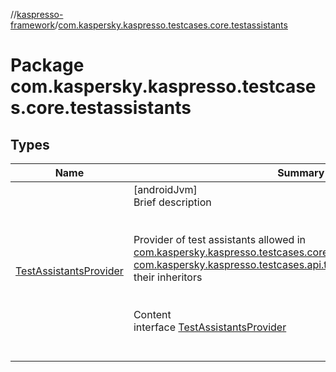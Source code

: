 //[kaspresso-framework](../index.md)/[com.kaspersky.kaspresso.testcases.core.testassistants](index.md)



# Package com.kaspersky.kaspresso.testcases.core.testassistants  


## Types  
  
|  Name|  Summary| 
|---|---|
| [TestAssistantsProvider](-test-assistants-provider/index.md)| [androidJvm]  <br>Brief description  <br><br><br>Provider of test assistants allowed in [com.kaspersky.kaspresso.testcases.core.testcontext.BaseTestContext](../com.kaspersky.kaspresso.testcases.core.testcontext/-base-test-context/index.md), [com.kaspersky.kaspresso.testcases.api.testcase.BaseTestCase](../com.kaspersky.kaspresso.testcases.api.testcase/-base-test-case/index.md) and their inheritors<br><br>  <br>Content  <br>interface [TestAssistantsProvider](-test-assistants-provider/index.md)  <br><br><br>

